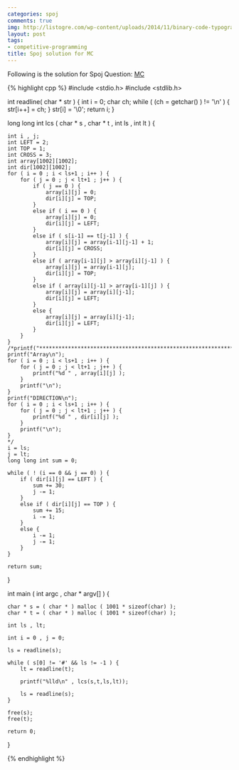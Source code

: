 ```yaml
---
categories: spoj
comments: true
img: http://listogre.com/wp-content/uploads/2014/11/binary-code-typography-hd-wallpaper-1920x1080-2619-672x372.png
layout: post
tags:
- competitive-programming
title: Spoj solution for MC
---
```


Following is the solution for Spoj Question: [MC](http://www.spoj.com/problems/MC/)

{% highlight cpp %}
#include <stdio.h>
#include <stdlib.h>

int readline( char * str ) {
	int i = 0;
	char ch;
	while ( (ch = getchar() ) != '\n' ) {
		str[i++] = ch;
	}
	str[i] = '\0';
	return i;
}

long long int lcs ( char * s , char * t , int ls , int lt ) {

	int i , j;
	int LEFT = 2;
	int TOP = 1;
	int CROSS = 3;
	int array[1002][1002];
	int dir[1002][1002];
	for ( i = 0 ; i < ls+1 ; i++ ) {
		for ( j = 0 ; j < lt+1 ; j++ ) {
			if ( j == 0 ) {
				array[i][j] = 0;
				dir[i][j] = TOP;
			}
			else if ( i == 0 ) {
				array[i][j] = 0;
				dir[i][j] = LEFT;
			}
			else if ( s[i-1] == t[j-1] ) {
				array[i][j] = array[i-1][j-1] + 1;
				dir[i][j] = CROSS;
			}
			else if ( array[i-1][j] > array[i][j-1] ) {
				array[i][j] = array[i-1][j];
				dir[i][j] = TOP;
			}
			else if ( array[i][j-1] > array[i-1][j] ) {
				array[i][j] = array[i][j-1];
				dir[i][j] = LEFT;
			}
			else {
				array[i][j] = array[i][j-1];
				dir[i][j] = LEFT;
			}
		}
	}
	/*printf("***************************************************************\n");
	printf("Array\n");
	for ( i = 0 ; i < ls+1 ; i++ ) {
		for ( j = 0 ; j < lt+1 ; j++ ) {
			printf("%d " , array[i][j] );
		}
		printf("\n");
	}
	printf("DIRECTION\n");
	for ( i = 0 ; i < ls+1 ; i++ ) {
		for ( j = 0 ; j < lt+1 ; j++ ) {
			printf("%d " , dir[i][j] );
		}
		printf("\n");
	}
	*/
	i = ls;
	j = lt;
	long long int sum = 0;

	while ( ! (i == 0 && j == 0) ) {
		if ( dir[i][j] == LEFT ) {
			sum += 30;
			j -= 1;
		}
		else if ( dir[i][j] == TOP ) {
			sum += 15;
			i -= 1;
		}
		else {
			i -= 1;
			j -= 1;
		}
	}

	return sum;
}

int main ( int argc , char * argv[] ) {

	char * s = ( char * ) malloc ( 1001 * sizeof(char) );
	char * t = ( char * ) malloc ( 1001 * sizeof(char) );

	int ls , lt;

	int i = 0 , j = 0;

	ls = readline(s);

	while ( s[0] != '#' && ls != -1 ) {
		lt = readline(t);

		printf("%lld\n" , lcs(s,t,ls,lt));

		ls = readline(s);
	}

	free(s);
	free(t);

	return 0;
}

{% endhighlight %}